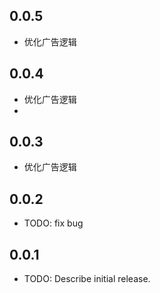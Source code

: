 ## 0.0.5

* 优化广告逻辑

## 0.0.4

* 优化广告逻辑
* 
## 0.0.3

* 优化广告逻辑

## 0.0.2

* TODO: fix bug

## 0.0.1

* TODO: Describe initial release.
